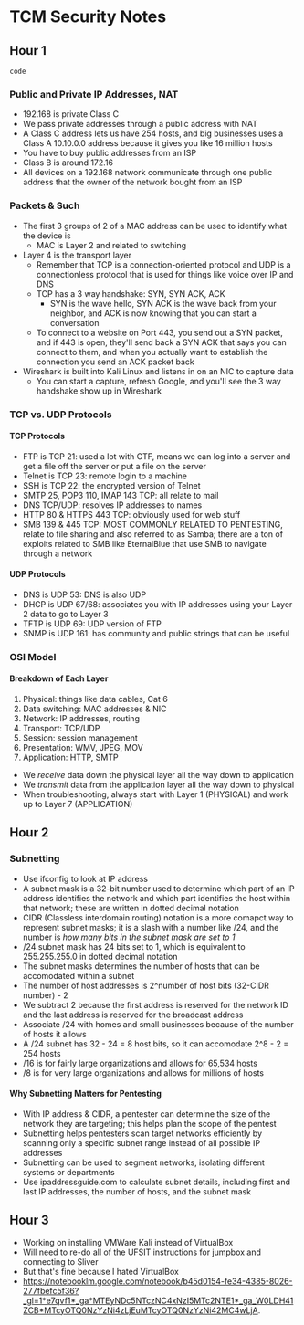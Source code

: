 # TCM Security Notes
## Hour 1

```
code
```
### Public and Private IP Addresses, NAT
* 192.168 is private Class C
* We pass private addresses through a public address with NAT
* A Class C address lets us have 254 hosts, and big businesses uses a Class A 10.10.0.0 address because it gives you like 16 million hosts
* You have to buy public addresses from an ISP
* Class B is around 172.16
* All devices on a 192.168 network communicate through one public address that the owner of the network bought from an ISP

### Packets & Such
* The first 3 groups of 2 of a MAC address can be used to identify what the device is
  * MAC is Layer 2 and related to switching
* Layer 4 is the transport layer
  * Remember that TCP is a connection-oriented protocol and UDP is a connectionless protocol that is used for things like voice over IP and DNS
  * TCP has a 3 way handshake: SYN, SYN ACK, ACK
    * SYN is the wave hello, SYN ACK is the wave back from your neighbor, and ACK is now knowing that you can start a conversation
  * To connect to a website on Port 443, you send out a SYN packet, and if 443 is open, they'll send back a SYN ACK that says you can connect to them, and when you actually want to establish the connection you send an ACK packet back
* Wireshark is built into Kali Linux and listens in on an NIC to capture data
  * You can start a capture, refresh Google, and you'll see the 3 way handshake show up in Wireshark

### TCP vs. UDP Protocols
#### TCP Protocols
* FTP is TCP 21: used a lot with CTF, means we can log into a server and get a file off the server or put a file on the server
* Telnet is TCP 23: remote login to a machine
* SSH is TCP 22: the encrypted version of Telnet
* SMTP 25, POP3 110, IMAP 143 TCP: all relate to mail
* DNS TCP/UDP: resolves IP addresses to names
* HTTP 80 & HTTPS 443 TCP: obviously used for web stuff
* SMB 139 & 445 TCP: MOST COMMONLY RELATED TO PENTESTING, relate to file sharing and also referred to as Samba; there are a ton of exploits related to SMB like EternalBlue that use SMB to navigate through a network
#### UDP Protocols
* DNS is UDP 53: DNS is also UDP
* DHCP is UDP 67/68: associates you with IP addresses using your Layer 2 data to go to Layer 3
* TFTP is UDP 69: UDP version of FTP
* SNMP is UDP 161: has community and public strings that can be useful

### OSI Model
#### Breakdown of Each Layer
1. Physical: things like data cables, Cat 6
2. Data switching: MAC addresses & NIC
3. Network: IP addresses, routing
4. Transport: TCP/UDP
5. Session: session management
6. Presentation: WMV, JPEG, MOV
7. Application: HTTP, SMTP

* We *receive* data down the physical layer all the way down to application
* We *transmit* data from the application layer all the way down to physical
* When troubleshooting, always start with Layer 1 (PHYSICAL) and work up to Layer 7 (APPLICATION)

## Hour 2
### Subnetting
* Use ifconfig to look at IP address
* A subnet mask is a 32-bit number used to determine which part of an IP address identifies the network and which part identifies the host within that network; these are written in dotted decimal notation
* CIDR (Classless interdomain routing) notation is a more comapct way to represent subnet masks; it is a slash with a number like /24, and the number is *how many bits in the subnet mask are set to 1*
 * /24 subnet mask has 24 bits set to 1, which is equivalent to 255.255.255.0 in dotted decimal notation
* The subnet masks determines the number of hosts that can be accomodated within a subnet
 * The number of host addresses is 2^number of host bits (32-CIDR number) - 2
 * We subtract 2 because the first address is reserved for the network ID and the last address is reserved for the broadcast address  
* Associate /24 with homes and small businesses because of the number of hosts it allows
 * A /24 subnet has 32 - 24 = 8 host bits, so it can accomodate 2^8 - 2 = 254 hosts
* /16 is for fairly large organizations and allows for 65,534 hosts
* /8 is for very large organizations and allows for millions of hosts
#### Why Subnetting Matters for Pentesting
* With IP address & CIDR, a pentester can determine the size of the network they are targeting; this helps plan the scope of the pentest
* Subnetting helps pentesters scan target networks efficiently by scanning only a specific subnet range instead of all possible IP addresses
* Subnetting can be used to segment networks, isolating different systems or departments
* Use ipaddressguide.com to calculate subnet details, including first and last IP addresses, the number of hosts, and the subnet mask

## Hour 3
* Working on installing VMWare Kali instead of VirtualBox
* Will need to re-do all of the UFSIT instructions for jumpbox and connecting to Sliver
* But that's fine because I hated VirtualBox
* https://notebooklm.google.com/notebook/b45d0154-fe34-4385-8026-277fbefc5f36?_gl=1*e7qvf1*_ga*MTEyNDc5NTczNC4xNzI5MTc2NTE1*_ga_W0LDH41ZCB*MTcyOTQ0NzYzNi4zLjEuMTcyOTQ0NzYzNi42MC4wLjA.
